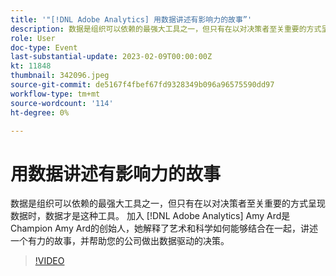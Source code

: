 ```yaml
---
title: '"[!DNL Adobe Analytics] 用数据讲述有影响力的故事”'
description: 数据是组织可以依赖的最强大工具之一，但只有在以对决策者至关重要的方式呈现数据时，数据才是这种工具。 加入 [!DNL Adobe Analytics] Amy Ard是Champion Amy Ard的创始人，她解释了艺术和科学如何能够结合在一起，讲述一个有力的故事，并帮助您的公司做出数据驱动的决策。
role: User
doc-type: Event
last-substantial-update: 2023-02-09T00:00:00Z
kt: 11848
thumbnail: 342096.jpeg
source-git-commit: de5167f4fbef67fd9328349b096a96575590dd97
workflow-type: tm+mt
source-wordcount: '114'
ht-degree: 0%

---
```



# 用数据讲述有影响力的故事

数据是组织可以依赖的最强大工具之一，但只有在以对决策者至关重要的方式呈现数据时，数据才是这种工具。 加入 [!DNL Adobe Analytics] Amy Ard是Champion Amy Ard的创始人，她解释了艺术和科学如何能够结合在一起，讲述一个有力的故事，并帮助您的公司做出数据驱动的决策。

>[!VIDEO](https://video.tv.adobe.com/v/342096/?quality=12&learn=on)

